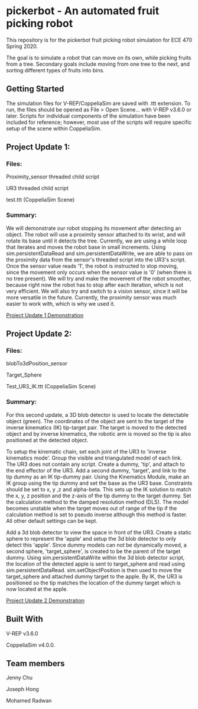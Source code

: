 # pickerbot - An automated fruit picking robot
This repository is for the pickerbot fruit picking robot simulation for ECE 470 Spring 2020.

The goal is to simulate a robot that can move on its own, while picking fruits from a tree. Secondary goals include moving from one tree to the next, and sorting different types of fruits into bins. 

## Getting Started
The simulation files for V-REP/CoppeliaSim are saved with .ttt extension. To run, the files should be opened as File > Open Scene... with V-REP v3.6.0 or later. Scripts for individual components of the simulation have been included for reference; however, most use of the scripts will require specific setup of the scene within CoppeliaSim.

## Project Update 1:
### Files:
Proximity_sensor threaded child script

UR3 threaded child script

test.ttt (CoppeliaSim Scene)

### Summary:
We will demonstrate our robot stopping its movement after detecting an object. The robot will use a proximity sensor attached to its wrist, and will rotate its base until it detects the tree. Currently, we are using a while loop that iterates and moves the robot base in small increments. Using sim.persistentDataRead and sim.persistentDataWrite, we are able to pass on the proximity data from the sensor's threaded script into the UR3's script. Once the sensor value reads '1', the robot is instructed to stop moving, since the movement only occurs when the sensor value is '0' (when there is no tree present). We will try and make the movement of the robot smoother, because right now the robot has to stop after each iteration, which is not very efficient. We will also try and switch to a vision sensor, since it will be more versatile in the future. Currently, the proximity sensor was much easier to work with, which is why we used it. 

[Project Update 1 Demonstration](https://youtu.be/38Osir12bx4 "Have a nice Day!")

## Project Update 2:
### Files:
blobTo3dPosition_sensor

Target_Sphere

Test_UR3_IK.ttt (CoppeliaSim Scene)

### Summary:
For this second update, a 3D blob detector is used to locate the detectable object (green). The coordinates of the object are sent to the target of the inverse kinematics (IK) tip-target pair. The target is moved to the detected object and by inverse kinematics, the robotic arm is moved so the tip is also positioned at the detected object.


To setup the kinematic chain, set each joint of the UR3 to 'inverse kinematics mode'. Group the visible and triangulated model of each link. The UR3 does not contain any script. Create a dummy, 'tip', and attach to the end effector of the UR3. Add a second dummy, 'target', and link to the tip dummy as an IK tip-dummy pair. Using the Kinematics Module, make an IK group using the tip dummy and set the base as the UR3 base. Constraints should be set to x, y ,z and alpha-beta. This sets up the IK solution to match the x, y, z position and the z-axis of the tip dummy to the target dummy. Set the calculation method to the damped resolution method (DLS). The model becomes unstable when the target moves out of range of the tip if the calculation method is set to pseudo inverse although this method is faster. All other default settings can be kept.

Add a 3d blob detector to view the space in front of the UR3. Create a static sphere to represent the 'apple' and setup the 3d blob detector to only detect this 'apple'. Since dummy models can not be dynamically moved, a second sphere, 'target_sphere', is created to be the parent of the target dummy. Using sim.persistentDataWrite within the 3d blob detector script, the location of the detected apple is sent to target_sphere and read using sim.persistentDataRead. sim.setObjectPosition is then used to move the target_sphere and attached dummy target to the apple. By IK, the UR3 is positioned so the tip matches the location of the dummy target which is now located at the apple.

[Project Update 2 Demonstration](https://youtu.be/ZUpGvyd_rsQ ":D")

## Built With
V-REP v3.6.0

CoppeliaSim v4.0.0.

## Team members
Jenny Chu

Joseph Hong

Mohamed Radwan
